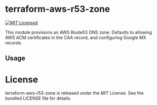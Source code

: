 terraform-aws-r53-zone
=========

[![MIT Licensed](https://img.shields.io/badge/license-MIT-green.svg)](https://tldrlegal.com/license/mit-license)

This module provisions an AWS Route53 DNS zone. Defaults to allowing AWS ACM certificates in the CAA record, and configuring Google MX records.

## Usage

# License

terraform-aws-r53-zone is released under the MIT License. See the bundled LICENSE file for details.
